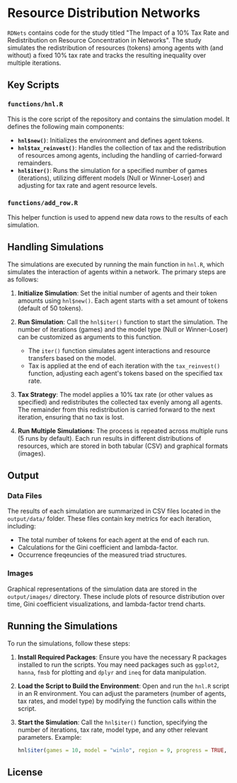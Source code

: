 # **R**esource **D**istribution **Net**works

`RDNets` contains code for the study titled "The Impact of a 10% Tax Rate and Redistribution on Resource Concentration in Networks". The study simulates the redistribution of resources (tokens) among agents with (and without) a fixed 10% tax rate and tracks the resulting inequality over multiple iterations.

## Key Scripts
### `functions/hnl.R`
This is the core script of the repository and contains the simulation model. It defines the following main components:

- **`hnl$new()`**: Initializes the environment and defines agent tokens.
- **`hnl$tax_reinvest()`**: Handles the collection of tax and the redistribution of resources among agents, including the handling of carried-forward remainders.
- **`hnl$iter()`**: Runs the simulation for a specified number of games (iterations), utilizing different models (Null or Winner-Loser) and adjusting for tax rate and agent resource levels.

### `functions/add_row.R`
This helper function is used to append new data rows to the results of each simulation.

## Handling Simulations

The simulations are executed by running the main function in `hnl.R`, which simulates the interaction of agents within a network. The primary steps are as follows:

1. **Initialize Simulation**: Set the initial number of agents and their token amounts using `hnl$new()`. Each agent starts with a set amount of tokens (default of 50 tokens).

2. **Run Simulation**: Call the `hnl$iter()` function to start the simulation. The number of iterations (games) and the model type (Null or Winner-Loser) can be customized as arguments to this function.

   - The `iter()` function simulates agent interactions and resource transfers based on the model.
   - Tax is applied at the end of each iteration with the `tax_reinvest()` function, adjusting each agent's tokens based on the specified tax rate.

3. **Tax Strategy**: The model applies a 10% tax rate (or other values as specified) and redistributes the collected tax evenly among all agents. The remainder from this redistribution is carried forward to the next iteration, ensuring that no tax is lost.

4. **Run Multiple Simulations**: The process is repeated across multiple runs (5 runs by default). Each run results in different distributions of resources, which are stored in both tabular (CSV) and graphical formats (images).

## Output

### Data Files
The results of each simulation are summarized in CSV files located in the `output/data/` folder. These files contain key metrics for each iteration, including:
- The total number of tokens for each agent at the end of each run.
- Calculations for the Gini coefficient and lambda-factor.
- Occurrence freqeuncies of the measured triad structures.

### Images
Graphical representations of the simulation data are stored in the `output/images/` directory. These include plots of resource distribution over time, Gini coefficient visualizations, and lambda-factor trend charts.

## Running the Simulations

To run the simulations, follow these steps:

1. **Install Required Packages**: Ensure you have the necessary R packages installed to run the scripts. You may need packages such as `ggplot2`, `hanna`, `fmsb` for plotting and `dplyr` and `ineq` for data manipulation.

2. **Load the Script to Build the Environment**: Open and run the `hnl.R` script in an R environment. You can adjust the parameters (number of agents, tax rates, and model type) by modifying the function calls within the script.

3. **Start the Simulation**: Call the `hnl$iter()` function, specifying the number of iterations, tax rate, model type, and any other relevant parameters. Example:

   ```r
   hnl$iter(games = 10, model = "winlo", region = 9, progress = TRUE, tax_rate = 0.1)


## License